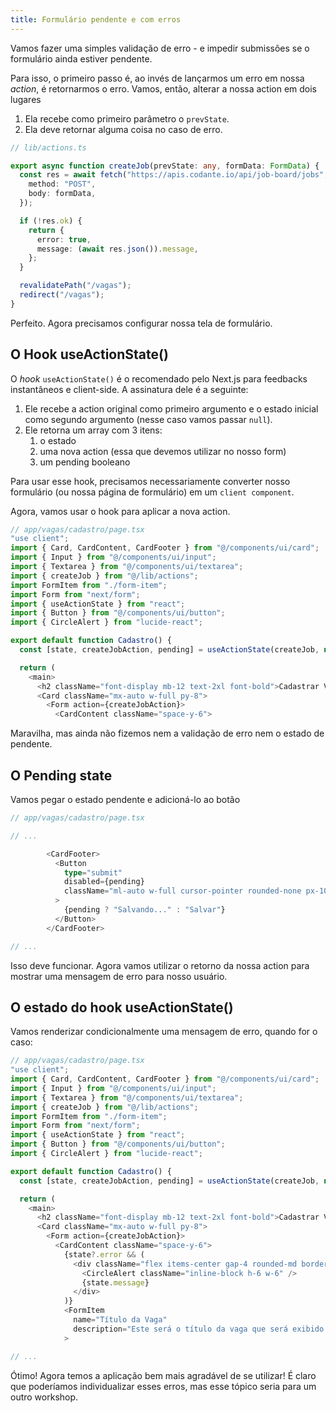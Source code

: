```yaml
---
title: Formulário pendente e com erros
---
```


Vamos fazer uma simples validação de erro - e impedir submissões se o formulário ainda estiver pendente.

Para isso, o primeiro passo é, ao invés de lançarmos um erro em nossa *action*, é retornarmos o erro. Vamos, então, alterar a nossa action em dois lugares

1. Ela recebe como primeiro parâmetro o `prevState`.
2. Ela deve retornar alguma coisa no caso de erro.

```typescript ins={3, 10-13}
// lib/actions.ts

export async function createJob(prevState: any, formData: FormData) {
  const res = await fetch("https://apis.codante.io/api/job-board/jobs", {
    method: "POST",
    body: formData,
  });

  if (!res.ok) {
    return {
      error: true,
      message: (await res.json()).message,
    };
  }

  revalidatePath("/vagas");
  redirect("/vagas");
}
```

Perfeito. Agora precisamos configurar nossa tela de formulário.

## O Hook useActionState()

O *hook* `useActionState()` é o recomendado pelo Next.js para feedbacks instantâneos e client-side. A assinatura dele é a seguinte:

1. Ele recebe a action original como primeiro argumento e o estado inicial como segundo argumento (nesse caso vamos passar `null`).
2. Ele retorna um array com 3 itens:
   1. o estado
   2. uma nova action (essa que devemos utilizar no nosso form)
   3. um pending booleano

Para usar esse hook, precisamos necessariamente converter nosso formulário (ou nossa página de formulário) em um `client component`.

Agora, vamos usar o hook para aplicar a nova action.

```typescript ins={2, 14, 20}
// app/vagas/cadastro/page.tsx
"use client";
import { Card, CardContent, CardFooter } from "@/components/ui/card";
import { Input } from "@/components/ui/input";
import { Textarea } from "@/components/ui/textarea";
import { createJob } from "@/lib/actions";
import FormItem from "./form-item";
import Form from "next/form";
import { useActionState } from "react";
import { Button } from "@/components/ui/button";
import { CircleAlert } from "lucide-react";

export default function Cadastro() {
  const [state, createJobAction, pending] = useActionState(createJob, null);

  return (
    <main>
      <h2 className="font-display mb-12 text-2xl font-bold">Cadastrar Vaga</h2>
      <Card className="mx-auto w-full py-8">
        <Form action={createJobAction}>
          <CardContent className="space-y-6">
```

Maravilha, mas ainda não fizemos nem a validação de erro nem o estado de pendente.

## O Pending state

Vamos pegar o estado pendente e adicioná-lo ao botão

```typescript ins={8,11}
// app/vagas/cadastro/page.tsx

// ...

        <CardFooter>
          <Button
            type="submit"
            disabled={pending}
            className="ml-auto w-full cursor-pointer rounded-none px-10 md:w-auto"
          >
            {pending ? "Salvando..." : "Salvar"}
          </Button>
        </CardFooter>

// ...
```

Isso deve funcionar. Agora vamos utilizar o retorno da nossa action para mostrar uma mensagem de erro para nosso usuário.

## O estado do hook useActionState()

Vamos renderizar condicionalmente uma mensagem de erro, quando for o caso:

```typescript ins={22-27}
// app/vagas/cadastro/page.tsx
"use client";
import { Card, CardContent, CardFooter } from "@/components/ui/card";
import { Input } from "@/components/ui/input";
import { Textarea } from "@/components/ui/textarea";
import { createJob } from "@/lib/actions";
import FormItem from "./form-item";
import Form from "next/form";
import { useActionState } from "react";
import { Button } from "@/components/ui/button";
import { CircleAlert } from "lucide-react";

export default function Cadastro() {
  const [state, createJobAction, pending] = useActionState(createJob, null);

  return (
    <main>
      <h2 className="font-display mb-12 text-2xl font-bold">Cadastrar Vaga</h2>
      <Card className="mx-auto w-full py-8">
        <Form action={createJobAction}>
          <CardContent className="space-y-6">
            {state?.error && (
              <div className="flex items-center gap-4 rounded-md border border-red-200 bg-red-100 p-4 py-6 text-red-900">
                <CircleAlert className="inline-block h-6 w-6" />
                {state.message}
              </div>
            )}
            <FormItem
              name="Título da Vaga"
              description="Este será o título da vaga que será exibido na busca. Máximo de 30 caracteres"
            >

// ...
```

Ótimo! Agora temos a aplicação bem mais agradável de se utilizar! É claro que poderíamos individualizar esses erros, mas esse tópico seria para um outro workshop.
